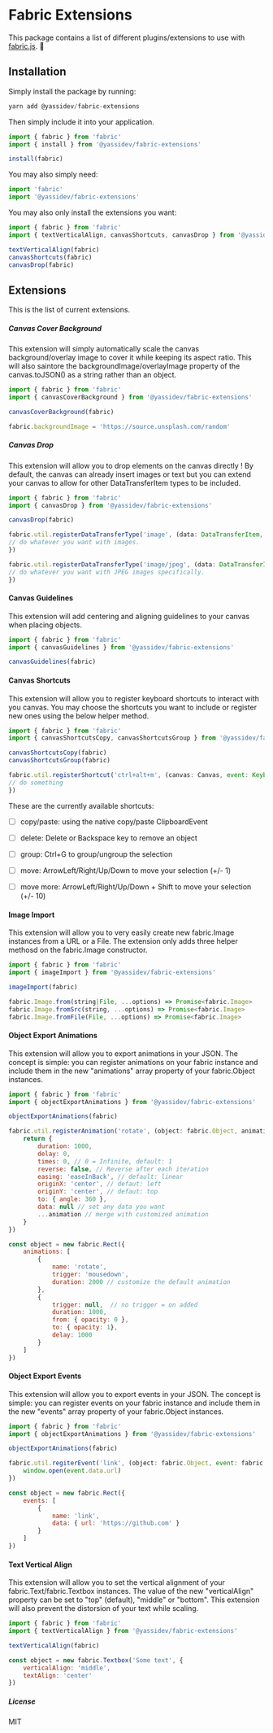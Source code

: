 # Fabric Extensions

This package contains a list of different plugins/extensions to use with [fabric.js](https://github.com/fabricjs/fabric.js). 🎉️

## Installation

Simply install the package by running:

```javascript
yarn add @yassidev/fabric-extensions
```

Then simply include it into your application.

```javascript
import { fabric } from 'fabric'
import { install } from '@yassidev/fabric-extensions'

install(fabric)
```

You may also simply need:

```javascript
import 'fabric'
import '@yassidev/fabric-extensions'
```

You may also only install the extensions you want:

```javascript
import { fabric } from 'fabric'
import { textVerticalAlign, canvasShortcuts, canvasDrop } from '@yassidev/fabric-extensions'

textVerticalAlign(fabric)
canvasShortcuts(fabric)
canvasDrop(fabric)
```

## Extensions

This is the list of current extensions.

##### Canvas Cover Background

This extension will simply automatically scale the canvas background/overlay image to cover it while keeping its aspect ratio. This will also saintore the backgroundImage/overlayImage property of the canvas.toJSON() as a string rather than an object.

```javascript
import { fabric } from 'fabric'
import { canvasCoverBackground } from '@yassidev/fabric-extensions'

canvasCoverBackground(fabric)

fabric.backgroundImage = 'https://source.unsplash.com/random'
```

##### Canvas Drop

This extension will allow you to drop elements on the canvas directly ! By default, the canvas can already insert images or text but you can extend your canvas to allow for other DataTransferItem types to be included.

```javascript
import { fabric } from 'fabric'
import { canvasDrop } from '@yassidev/fabric-extensions'

canvasDrop(fabric)

fabric.util.registerDataTransferType('image', (data: DataTransferItem, canvas: fabric.Canvas) => {
// do whatever you want with images.
})

fabric.util.registerDataTransferType('image/jpeg', (data: DataTransferItem, canvas: fabric.Canvas) => {
// do whatever you want with JPEG images specifically.
})
```

#### Canvas Guidelines

This extension will add centering and aligning guidelines to your canvas when placing objects.

```javascript
import { fabric } from 'fabric'
import { canvasGuidelines } from '@yassidev/fabric-extensions'

canvasGuidelines(fabric)
```

#### Canvas Shortcuts

This extension will allow you to register keyboard shortcuts to interact with you canvas. You may choose the shortcuts you want to include or register new ones using the below helper method.

```javascript
import { fabric } from 'fabric'
import { canvasShortcutsCopy, canvasShortcutsGroup } from '@yassidev/fabric-extensions'

canvasShortcutsCopy(fabric)
canvasShortcutsGroup(fabric)

fabric.util.registerShortcut('ctrl+alt+m', (canvas: Canvas, event: KeyboardEvent) => {
// do something
})
```

These are the currently available shortcuts:

* [ ] copy/paste: using the native copy/paste ClipboardEvent
* [ ] delete: Delete or Backspace key to remove an object
* [ ] group: Ctrl+G to group/ungroup the selection
* [ ] move: ArrowLeft/Right/Up/Down to move your selection (+/- 1)
* [ ] move more: ArrowLeft/Right/Up/Down + Shift to move your selection (+/- 10)


#### Image Import

This extension will allow you to very easily create new fabric.Image instances from a URL or a File. The extension only adds three helper methosd on the fabric.Image constructor.

```javascript
import { fabric } from 'fabric'
import { imageImport } from '@yassidev/fabric-extensions'

imageImport(fabric)

fabric.Image.from(string|File, ...options) => Promise<fabric.Image>
fabric.Image.fromSrc(string, ...options) => Promise<fabric.Image>
fabric.Image.fromFile(File, ...options) => Promise<fabric.Image>
```

#### Object Export Animations

This extension will allow you to export animations in your JSON. The concept is simple: you can register animations on your fabric instance and include them in the new "animations" array property of your fabric.Object instances.

```javascript
import { fabric } from 'fabric'
import { objectExportAnimations } from '@yassidev/fabric-extensions'

objectExportAnimations(fabric)

fabric.util.registerAnimation('rotate', (object: fabric.Object, animation: fabric.CustomAnimation) => {
	return {
		duration: 1000,
		delay: 0,
		times: 0, // 0 = Infinite, default: 1
		reverse: false, // Reverse after each iteration
		easing: 'easeInBack', // default: linear
		originX: 'center', // defaut: left
		originY: 'center', // defaut: top
		to: { angle: 360 },
		data: null // set any data you want
		...animation // merge with customized animation
	}
})

const object = new fabric.Rect({
	animations: [
		{
			name: 'rotate',
			trigger: 'mousedown',
			duration: 2000 // customize the default animation
		}, 
		{
			trigger: null,  // no trigger = on added
			duration: 1000,
			from: { opacity: 0 },
			to: { opacity: 1},
			delay: 1000
		}
	]
})
```

#### Object Export Events

This extension will allow you to export events in your JSON. The concept is simple: you can register events on your fabric instance and include them in the new "events" array property of your fabric.Object instances.

```javascript
import { fabric } from 'fabric'
import { objectExportAnimations } from '@yassidev/fabric-extensions'

objectExportAnimations(fabric)

fabric.util.regiterEvent('link', (object: fabric.Object, event: fabric.CustomEvent, e: fabric.IEvent) => {
	window.open(event.data.url)
})

const object = new fabric.Rect({
	events: [
		{
			name: 'link',
			data: { url: 'https://github.com' }
		}
	]
})
```

#### Text Vertical Align

This extension will allow you to set the vertical alignment of your fabric.Text/fabric.Textbox instances. The value of the new "verticalAlign" property can be set to "top" (default), "middle" or "bottom". This extension will also prevent the distorsion of your text while scaling.

```javascript
import { fabric } from 'fabric'
import { textVerticalAlign } from '@yassidev/fabric-extensions'

textVerticalAlign(fabric)

const object = new fabric.Textbox('Some text', {
	verticalAlign: 'middle',
	textAlign: 'center'
})
```

##### License

MIT